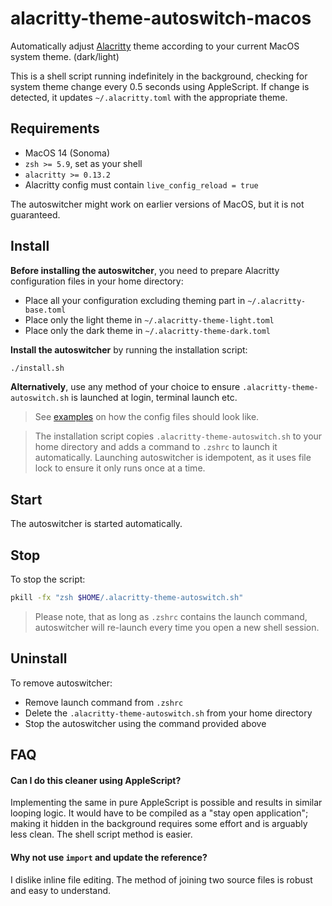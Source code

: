 # alacritty-theme-autoswitch-macos
Automatically adjust [Alacritty](https://github.com/alacritty/alacritty) theme according to your current MacOS system theme. (dark/light)

This is a shell script running indefinitely in the background, checking for system theme change every 0.5 seconds using AppleScript.
If change is detected, it updates `~/.alacritty.toml` with the appropriate theme.

## Requirements
- MacOS 14 (Sonoma)
- `zsh >= 5.9`, set as your shell
- `alacritty >= 0.13.2`
- Alacritty config must contain `live_config_reload = true`

The autoswitcher might work on earlier versions of MacOS, but it is not guaranteed.


## Install
**Before installing the autoswitcher**, you need to prepare Alacritty configuration files in your home directory:

- Place all your configuration excluding theming part in `~/.alacritty-base.toml`
- Place only the light theme in `~/.alacritty-theme-light.toml`
- Place only the dark theme in `~/.alacritty-theme-dark.toml`

**Install the autoswitcher** by running the installation script:
``` zsh
./install.sh
```

**Alternatively**, use any method of your choice to ensure `.alacritty-theme-autoswitch.sh` is launched at login, terminal launch etc.

> See [examples](./examples/) on how the config files should look like.

> The installation script copies `.alacritty-theme-autoswitch.sh` to your home directory and adds a command to `.zshrc` to launch it automatically. Launching autoswitcher is idempotent, as it uses file lock to ensure it only runs once at a time.


## Start
The autoswitcher is started automatically.


## Stop
To stop the script:
``` zsh
pkill -fx "zsh $HOME/.alacritty-theme-autoswitch.sh"
```

> Please note, that as long as `.zshrc` contains the launch command, autoswitcher will re-launch every time you open a new shell session.


## Uninstall
To remove autoswitcher:
- Remove launch command from `.zshrc`
- Delete the `.alacritty-theme-autoswitch.sh` from your home directory
- Stop the autoswitcher using the command provided above


## FAQ

#### Can I do this cleaner using AppleScript?
Implementing the same in pure AppleScript is possible and results in similar looping logic. It would have to be compiled as a "stay open application"; making it hidden in the background requires some effort and is arguably less clean. The shell script method is easier.

#### Why not use `import` and update the reference?
I dislike inline file editing. The method of joining two source files is robust and easy to understand.


